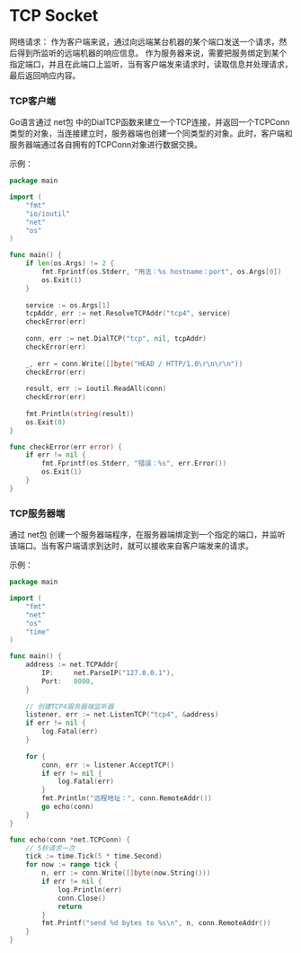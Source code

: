 # TCP Socket

网络请求：
作为客户端来说，通过向远端某台机器的某个端口发送一个请求，然后得到所监听的远端机器的响应信息。
作为服务器来说，需要把服务绑定到某个指定端口，并且在此端口上监听，当有客户端发来请求时，读取信息并处理请求，最后返回响应内容。

### TCP客户端
Go语言通过 net包 中的DialTCP函数来建立一个TCP连接，并返回一个TCPConn类型的对象，当连接建立时，服务器端也创建一个同类型的对象。此时，客户端和服务器端通过各自拥有的TCPConn对象进行数据交换。

示例：
```go
package main

import (
	"fmt"
	"io/ioutil"
	"net"
	"os"
)

func main() {
	if len(os.Args) != 2 {
		fmt.Fprintf(os.Stderr, "用法：%s hostname：port", os.Args[0])
		os.Exit(1)
	}
	
	service := os.Args[1]
	tcpAddr, err := net.ResolveTCPAddr("tcp4", service)
	checkError(err)
	
	conn, err := net.DialTCP("tcp", nil, tcpAddr)
	checkError(err)
	
	_, err = conn.Write([]byte("HEAD / HTTP/1.0\r\n\r\n"))
	checkError(err)
	
	result, err := ioutil.ReadAll(conn)
	checkError(err)
	
	fmt.Println(string(result))
	os.Exit(0)
}

func checkError(err error) {
	if err != nil {
		fmt.Fprintf(os.Stderr, "错误：%s", err.Error())
		os.Exit(1)
	}
}
```


### TCP服务器端

通过 net包 创建一个服务器端程序，在服务器端绑定到一个指定的端口，并监听该端口。当有客户端请求到达时，就可以接收来自客户端发来的请求。

示例：
```go
package main

import (
	"fmt"
	"net"
	"os"
	"time"
)

func main() {
	address := net.TCPAddr{
		IP:     net.ParseIP("127.0.0.1"),
		Port:   8000,
	}
	
	// 创建TCP4服务器端监听器
	listener, err := net.ListenTCP("tcp4", &address)
	if err != nil {
		log.Fatal(err)
	}
	
	for {
		conn, err := listener.AcceptTCP()
		if err != nil {
			log.Fatal(err)
		}
		fmt.Println("远程地址：", conn.RemoteAddr())
		go echo(conn)
	}
}

func echo(conn *net.TCPConn) {
	// 5秒请求一次
	tick := time.Tick(5 * time.Second)
	for now := range tick {
		n, err := conn.Write([]byte(now.String()))
		if err != nil {
			log.Println(err)
			conn.Close()
			return 
		}
		fmt.Printf("send %d bytes to %s\n", n, conn.RemoteAddr())
	}
}
```